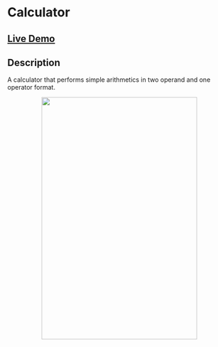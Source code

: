 # Calculator

## [Live Demo](https://linmelissa.github.io/Calculator/)

## Description
A calculator that performs simple arithmetics in two operand and one operator format.

<p align="center">
  <img width="350" height="545" src="assets/images.calcimage.png">
</p>